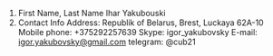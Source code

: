 1. First Name, Last Name
  Ihar Yakubouski
2. Contact Info
Address: Republik of Belarus, Brest, Luckaya 62A-10
Mobile phone: +375292257639
Skype:  igor_yakubovsky
E-mail: igor.yakubovsky@gmail.com
telegram: @cub21
